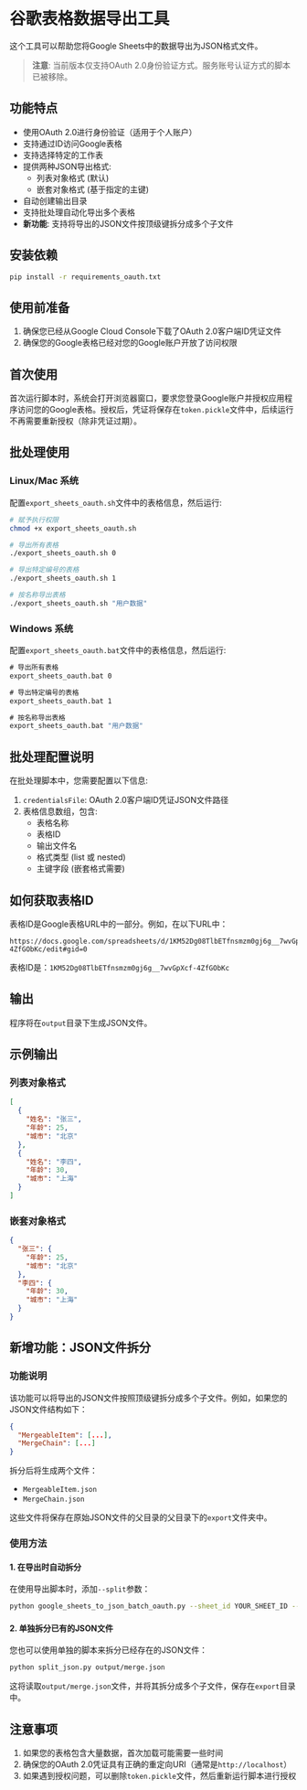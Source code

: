 # 谷歌表格数据导出工具

这个工具可以帮助您将Google Sheets中的数据导出为JSON格式文件。

> **注意**: 当前版本仅支持OAuth 2.0身份验证方式。服务账号认证方式的脚本已被移除。

## 功能特点

- 使用OAuth 2.0进行身份验证（适用于个人账户）
- 支持通过ID访问Google表格
- 支持选择特定的工作表
- 提供两种JSON导出格式:
  - 列表对象格式 (默认)
  - 嵌套对象格式 (基于指定的主键)
- 自动创建输出目录
- 支持批处理自动化导出多个表格
- **新功能**: 支持将导出的JSON文件按顶级键拆分成多个子文件

## 安装依赖

```bash
pip install -r requirements_oauth.txt
```

## 使用前准备

1. 确保您已经从Google Cloud Console下载了OAuth 2.0客户端ID凭证文件
2. 确保您的Google表格已经对您的Google账户开放了访问权限

## 首次使用

首次运行脚本时，系统会打开浏览器窗口，要求您登录Google账户并授权应用程序访问您的Google表格。授权后，凭证将保存在`token.pickle`文件中，后续运行不再需要重新授权（除非凭证过期）。

## 批处理使用

### Linux/Mac 系统

配置`export_sheets_oauth.sh`文件中的表格信息，然后运行:

```bash
# 赋予执行权限
chmod +x export_sheets_oauth.sh

# 导出所有表格
./export_sheets_oauth.sh 0

# 导出特定编号的表格
./export_sheets_oauth.sh 1

# 按名称导出表格
./export_sheets_oauth.sh "用户数据"
```

### Windows 系统

配置`export_sheets_oauth.bat`文件中的表格信息，然后运行:

```cmd
# 导出所有表格
export_sheets_oauth.bat 0

# 导出特定编号的表格
export_sheets_oauth.bat 1

# 按名称导出表格
export_sheets_oauth.bat "用户数据"
```

## 批处理配置说明

在批处理脚本中，您需要配置以下信息:

1. `credentialsFile`: OAuth 2.0客户端ID凭证JSON文件路径
2. 表格信息数组，包含:
   - 表格名称
   - 表格ID
   - 输出文件名
   - 格式类型 (list 或 nested)
   - 主键字段 (嵌套格式需要)

## 如何获取表格ID

表格ID是Google表格URL中的一部分。例如，在以下URL中：
```
https://docs.google.com/spreadsheets/d/1KM52Dg08TlbETfnsmzm0gj6g__7wvGpXcf-4ZfGObKc/edit#gid=0
```
表格ID是：`1KM52Dg08TlbETfnsmzm0gj6g__7wvGpXcf-4ZfGObKc`

## 输出

程序将在`output`目录下生成JSON文件。

## 示例输出

### 列表对象格式
```json
[
  {
    "姓名": "张三",
    "年龄": 25,
    "城市": "北京"
  },
  {
    "姓名": "李四",
    "年龄": 30,
    "城市": "上海"
  }
]
```

### 嵌套对象格式
```json
{
  "张三": {
    "年龄": 25,
    "城市": "北京"
  },
  "李四": {
    "年龄": 30,
    "城市": "上海"
  }
}
```

## 新增功能：JSON文件拆分

### 功能说明

该功能可以将导出的JSON文件按照顶级键拆分成多个子文件。例如，如果您的JSON文件结构如下：

```json
{
  "MergeableItem": [...],
  "MergeChain": [...]
}
```

拆分后将生成两个文件：
- `MergeableItem.json`
- `MergeChain.json`

这些文件将保存在原始JSON文件的父目录的父目录下的`export`文件夹中。

### 使用方法

#### 1. 在导出时自动拆分

在使用导出脚本时，添加`--split`参数：

```bash
python google_sheets_to_json_batch_oauth.py --sheet_id YOUR_SHEET_ID --output output/data.json --credentials YOUR_CREDENTIALS_FILE --format sheet_grouped --split
```

#### 2. 单独拆分已有的JSON文件

您也可以使用单独的脚本来拆分已经存在的JSON文件：

```bash
python split_json.py output/merge.json
```

这将读取`output/merge.json`文件，并将其拆分成多个子文件，保存在`export`目录中。

## 注意事项

1. 如果您的表格包含大量数据，首次加载可能需要一些时间
2. 确保您的OAuth 2.0凭证具有正确的重定向URI（通常是`http://localhost`）
3. 如果遇到授权问题，可以删除`token.pickle`文件，然后重新运行脚本进行授权 